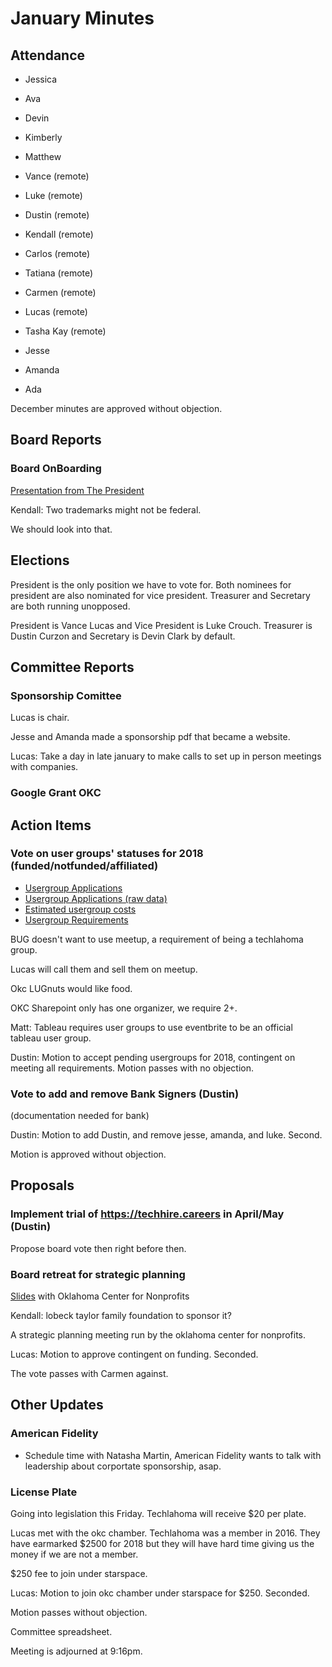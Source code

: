 # January Minutes

## Attendance
* Jessica
* Ava
* Devin
* Kimberly
* Matthew
* Vance (remote)
* Luke (remote)
* Dustin (remote)
* Kendall (remote)
* Carlos (remote)
* Tatiana (remote)
* Carmen (remote)
* Lucas (remote)
* Tasha Kay (remote)

* Jesse
* Amanda
* Ada

December minutes are approved without objection.

## Board Reports

### Board OnBoarding

[Presentation from The President](https://docs.google.com/presentation/d/1MqQW0zm_HdxnYHmLV_27wTXmuTKchL3C9IPiUmLsgiI/edit?usp=sharing)

Kendall: Two trademarks might not be federal.

We should look into that.

## Elections

President is the only position we have to vote for. Both nominees for president are also nominated for vice president. Treasurer and Secretary are both running unopposed.

President is Vance Lucas and Vice President is Luke Crouch. Treasurer is Dustin Curzon and Secretary is Devin Clark by default.


## Committee Reports

### Sponsorship Comittee

Lucas is chair.

Jesse and Amanda made a sponsorship pdf that became a website.

Lucas: Take a day in late january to make calls to set up in person meetings with companies.

### Google Grant OKC



## Action Items

### Vote on user groups' statuses for 2018 (funded/notfunded/affiliated)

- [Usergroup Applications](https://techlahoma.github.io/ug-application-view/index.html)
- [Usergroup Applications (raw data)](https://drive.google.com/drive/folders/1XcFbERzCPooXG2pds1oudIkOGaT9l-kJ?usp=sharing)
- [Estimated usergroup costs](https://docs.google.com/spreadsheets/d/10ZW7bfrScUZ5ySXaujKUQswQMO0zF0ub0b03vA3QL9w/edit?usp=sharing)
- [Usergroup Requirements](https://docs.google.com/document/d/1iBe3xdtfa6YdHQEJevtFv8chIlybSucCSqhHvXI5oIw/edit?usp=sharing)

BUG doesn't want to use meetup, a requirement of being a techlahoma group.

Lucas will call them and sell them on meetup.

Okc LUGnuts would like food.

OKC Sharepoint only has one organizer, we require 2+.

Matt: Tableau requires user groups to use eventbrite to be an official tableau user group.

Dustin: Motion to accept pending usergroups for 2018, contingent on meeting all requirements. Motion passes with no objection.


### Vote to add and remove Bank Signers (Dustin)

(documentation needed for bank)

Dustin: Motion to add Dustin, and remove jesse, amanda, and luke. Second.

Motion is approved without objection.


## Proposals

### Implement trial of https://techhire.careers in April/May (Dustin)

Propose board vote then right before then.


### Board retreat for strategic planning

[Slides](https://docs.google.com/document/d/1SmGH7bqBPcwpEz3zCQ-Lwg7bOhPA8i0iWtp1O-to0vE/edit?usp=sharing) with Oklahoma Center for Nonprofits

Kendall: lobeck taylor family foundation to sponsor it?

A strategic planning meeting run by the oklahoma center for nonprofits.

Lucas: Motion to approve contingent on funding. Seconded.

The vote passes with Carmen against.

## Other Updates

### American Fidelity
- Schedule time with Natasha Martin, American Fidelity wants to talk with leadership about corportate sponsorship, asap.

### License Plate
Going into legislation this Friday. Techlahoma will receive $20 per plate.



Lucas met with the okc chamber. Techlahoma was a member in 2016. They have earmarked $2500 for 2018 but they will have hard time giving us the money if we are not a member.

$250 fee to join under starspace.

Lucas: Motion to join okc chamber under starspace for $250. Seconded.

Motion passes without objection.

Committee spreadsheet.

Meeting is adjourned at 9:16pm.
